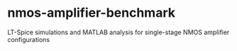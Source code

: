 # nmos-amplifier-benchmark
LT-Spice simulations and MATLAB analysis for single-stage NMOS amplifier configurations
